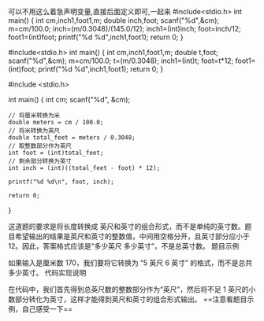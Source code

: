 可以不用这么着急声明变量,直接后面定义即可,一起来
#include<stdio.h>
int main()
{
    int cm,inch1,foot1,m;
    double inch,foot;
    scanf("%d",&cm);
    m=cm/100.0;
    inch=(m/0.3048)/(145.0/12);
    inch1=(int)inch;
    foot=inch/12;
    foot1=(int)foot;
    printf("%d %d",inch1,foot1);
    return 0;
}


#include<stdio.h>
int main()
{
    int cm,inch1,foot1,m;
    double t,foot;
    scanf("%d",&cm);
    m=cm/100.0;
    t=(m/0.3048);
    inch1=(int)t;
    foot=t*12;
    foot1=(int)foot;
    printf("%d %d",inch1,foot1);
    return 0;
}

#include <stdio.h>

int main() {
    int cm;
    scanf("%d", &cm);

    // 将厘米转换为米
    double meters = cm / 100.0;
    // 将米转换为英尺
    double total_feet = meters / 0.3048;
    // 取整数部分作为英尺
    int foot = (int)total_feet;
    // 剩余部分转换为英寸
    int inch = (int)((total_feet - foot) * 12);

    printf("%d %d\n", foot, inch);

    return 0;
}


这道题的要求是将长度转换成 英尺和英寸的组合形式，而不是单纯的英寸数。题目希望输出的结果是英尺和英寸的整数值，中间用空格分开，且英寸部分应小于 12。因此，答案格式应该是“多少英尺 多少英寸”，不是总英寸数。
题目示例

如果输入是厘米数 170，我们要将它转换为 “5 英尺 6 英寸” 的格式，而不是总共多少英寸。
代码实现说明

在代码中，我们首先得到总英尺数的整数部分作为“英尺”，然后将不足 1 英尺的小数部分转化为英寸，这样才能得到英尺和英寸的组合形式输出。
==注意看题目示例，自己感受一下==